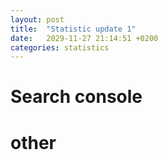 ```yaml
---
layout: post
title:  "Statistic update 1"
date:   2029-11-27 21:14:51 +0200
categories: statistics
---
```


# Search console

# other